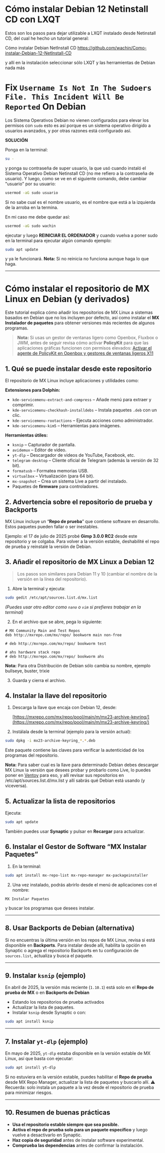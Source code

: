 # **Cómo instalar Debian 12 Netinstall CD con LXQT**

Estos son los pasos para dejar utilizable a LXQT instalado desde Netinstall CD, del cual he hecho un tutorial general:

Cómo instalar Debian NetInstall CD
https://github.com/wachin/Como-instalar-Debian-12-NetInstall-CD 

y allí en la instalación seleccionar sólo LXQT y las herramientas de Debian nada más


# Fix `Username Is Not In The Sudoers File. This Incident Will Be Reported` On Debian 

Los Sistema Operativos Debian no vienen configurados para elevar los permisos con `sudo` esto es así porque es un sistema operativo dirigido a usuarios avanzados, y por otras razones está configurado así.

**SOLUCIÓN**

Ponga en la terminal:

```bash
su -
```

y ponga su contraseña de super usuario, la que usó cuando instaló el Sistema Operativo Debian Netinstall CD (no me refiero a la contraseña de usuario). Y luego, como se ve en el siguiente comando, debe cambiar "usuario" por su usuario:

```bash
usermod -aG sudo usuario
```

Si no sabe cual es el nombre usuario, es el nombre que está a la izquierda de la arroba en la termina. 

En mi caso me debe quedar así:

```bash
usermod -aG sudo wachin
```

ejecutar y luego **REINICIAR EL ORDENADOR** y cuando vuelva a poner sudo en la terminal para ejecutar algún comando ejemplo:

```bash
sudo apt update
```

y ya le funcionará. **Nota:** Si no reinicia no funciona aunque haga lo que haga.

---

# Cómo instalar el repositorio de MX Linux en Debian (y derivados)

Este tutorial explica cómo añadir los repositorios de MX Linux a sistemas basados en Debian que no los incluyen por defecto, así como instalar el **MX Instalador de paquetes** para obtener versiones más recientes de algunos programas.

> **Nota:** Si usas un gestor de ventanas ligero como Openbox, Fluxbox o JWM, antes de seguir revisa cómo activar **PolicyKit** para que las aplicaciones gráficas funcionen con permisos elevados:
> [Activar el agente de PolicyKit en Openbox y gestores de ventanas ligeros X11](https://facilitarelsoftwarelibre.blogspot.com/2025/05/activar-el-agente-de-policykit-en-openbox-y-gestores-de-ventanas-ligerosx11.html)

## 1. Qué se puede instalar desde este repositorio

El repositorio de MX Linux incluye aplicaciones y utilidades como:

**Extensiones para Dolphin:**

* `kde-servicemenu-extract-and-compress` – Añade menú para extraer y comprimir.
* `kde-servicemenu-checkhash-installdebs` – Instala paquetes `.deb` con un clic.
* `kde-servicemenu-rootactions` – Ejecuta acciones como administrador.
* `kde-servicemenu-kim5` – Herramientas para imágenes.

**Herramientas útiles:**

* `ksnip` – Capturador de pantalla.
* `avidemux` – Editor de video.
* `yt-dlp` – Descargador de videos de YouTube, Facebook, etc.
* `telegram-desktop` – Cliente oficial de Telegram (además la versión de 32 bit).
* `formatusb` – Formatea memorias USB.
* `virtualbox` – Virtualización (para 64 bit). 
* `mx-snapshot` – Crea un sistema Live a partir del instalado.
* Paquetes de **firmware** para controladores.

## 2. Advertencia sobre el repositorio de prueba y Backports

MX Linux incluye un “**Repo de prueba**” que contiene software en desarrollo. Estos paquetes pueden fallar o ser inestables.

Ejemplo: el 17 de julio de 2025 probé **Gimp 3.0.0 RC2** desde este repositorio y se colgaba. Para volver a la versión estable, deshabilité el repo de prueba y reinstalé la versión de Debian.

## 3. Añadir el repositorio de MX Linux a Debian 12

> Los pasos son similares para Debian 11 y 10 (cambiar el nombre de la versión en la línea del repositorio).

1. Abre la terminal y ejecuta:

```bash
sudo gedit /etc/apt/sources.list.d/mx.list
```

*(Puedes usar otro editor como `nano` o `vim` si prefieres trabajar en la terminal)*

2. En el archivo que se abre, pega lo siguiente:

```
# MX Community Main and Test Repos
deb http://mxrepo.com/mx/repo/ bookworm main non-free

# deb http://mxrepo.com/mx/repo/ bookworm test

# ahs hardware stack repo
# deb http://mxrepo.com/mx/repo/ bookworm ahs
```

**Nota:** Para otra Distribución de Debian sólo cambia su nombre, ejemplo bullseye, buster, trixie

3. Guarda y cierra el archivo.

## 4. Instalar la llave del repositorio

1. Descarga la llave que encaja con Debian 12, desde:

   [https://mxrepo.com/mx/repo/pool/main/m/mx23-archive-keyring/](https://mxrepo.com/mx/repo/pool/main/m/mx23-archive-keyring/)

2. Instálala desde la terminal (ejemplo para la versión actual):

```bash
sudo dpkg -i mx23-archive-keyring_*.*.deb
```

Este paquete contiene las claves para verificar la autenticidad de los programas del repositorio.

**Nota:** Para saber cual es la llave para determinado Debian debes descargar MX Linux la versión que desees probar y probarlo como Live, lo puedes poner en [Ventoy](https://facilitarelsoftwarelibre.blogspot.com/2021/12/creando-pendrive-usb-multiboot-con-ventoy-desde-linux.html) para eso, y allí revisar sus repositorios en /etc/apt/sources.list.d/mx.list y allí sabrás qué Debian está usando (y viceversa).

## 5. Actualizar la lista de repositorios

Ejecuta:

```bash
sudo apt update
```

También puedes usar **Synaptic** y pulsar en **Recargar** para actualizar.

## 6. Instalar el Gestor de Software “MX Instalar Paquetes”

1. En la terminal:

```bash
sudo apt install mx-repo-list mx-repo-manager mx-packageinstaller
```

2. Una vez instalado, podrás abrirlo desde el menú de aplicaciones con el nombre:

`MX Instalar Paquetes`

y buscar los programas que desees instalar.

---

## 8. Usar Backports de Debian (alternativa)

Si no encuentras la última versión en los repos de MX Linux, revisa si está disponible en **Backports**.
Para instalar desde allí, habilita la opción en Synaptic o agrega el repositorio Backports en tu configuración de `sources.list`, actualiza y busca el paquete.

---

## 9. Instalar `ksnip` (ejemplo)

En abril de 2025, la versión más reciente (`1.10.1`) está solo en el **Repo de prueba de MX** o en **Backports de Debian**

* Estando los repositorios de prueba activados
* Actualizar la lista de paquetes.
* Instalar `ksnip` desde Synaptic o con:

```bash
sudo apt install ksnip
```

---

## 7. Instalar `yt-dlp` (ejemplo)

En mayo de 2025, `yt-dlp` estaba disponible en la versión estable de MX Linux, así que basta con ejecutar:

```bash
sudo apt install yt-dlp
```

Si no estuviera en la versión estable, puedes habilitar el **Repo de prueba** desde MX Repo Manager, actualizar la lista de paquetes y buscarlo allí.
⚠️ Recuerda: solo instala un paquete a la vez desde el repositorio de prueba para minimizar riesgos.

---

## 10. Resumen de buenas prácticas

* **Usa el repositorio estable siempre que sea posible.**
* **Activa el repo de prueba solo para un paquete específico** y luego vuelve a desactivarlo en Synaptic.
* **Haz copia de seguridad** antes de instalar software experimental.
* **Comprueba las dependencias** antes de confirmar la instalación.

